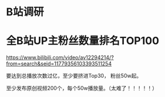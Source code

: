 B站调研
===










# 全B站UP主粉丝数量排名TOP100

https://www.bilibili.com/video/av12294214/?from=search&seid=11779356103393511254

要达到总播放次数过亿，至少要挤进Top30， 粉丝50w起。

至少发布原创视频200个，每个50w播放量。（太难了！！！！！）











